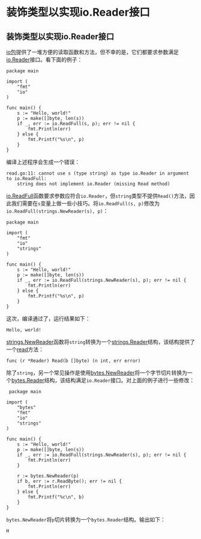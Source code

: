 # 装饰类型以实现io.Reader接口

## 装饰类型以实现io.Reader接口

[io包](https://golang.org/pkg/io/)提供了一堆方便的读取函数和方法，但不幸的是，它们都要求参数满足[io.Reader](https://golang.org/pkg/io/#Reader)接口。看下面的例子：

```
package main

import (
    "fmt"
    "io"
)

func main() {
    s := "Hello, world!"
    p := make([]byte, len(s))
    if _, err := io.ReadFull(s, p); err != nil {
        fmt.Println(err)
    } else {
        fmt.Printf("%s\n", p)
    }
} 
```

编译上述程序会生成一个错误：

```
read.go:11: cannot use s (type string) as type io.Reader in argument to io.ReadFull:
    string does not implement io.Reader (missing Read method) 
```

[io.ReadFull](https://golang.org/pkg/io/#ReadFull)函数要求参数应符合`io.Reader`，但`string`类型不提供`Read()`方法，因此我们需要在`s`变量上做一些小技巧。将`io.ReadFull(s, p)`修改为`io.ReadFull(strings.NewReader(s), p)`：

```
package main

import (
    "fmt"
    "io"
    "strings"
)

func main() {
    s := "Hello, world!"
    p := make([]byte, len(s))
    if _, err := io.ReadFull(strings.NewReader(s), p); err != nil {
        fmt.Println(err)
    } else {
        fmt.Printf("%s\n", p)
    }
} 
```

这次，编译通过了，运行结果如下：

```
Hello, world! 
```

[strings.NewReader](https://golang.org/pkg/strings/#NewReader)函数将`string`转换为一个[strings.Reader](https://golang.org/pkg/bytes/#Reader)结构，该结构提供了一个[read](https://golang.org/pkg/bytes/#Reader.Read)方法：

```
func (r *Reader) Read(b []byte) (n int, err error) 
```

除了`string`，另一个常见操作是使用[bytes.NewReader](https://golang.org/pkg/bytes/#NewReader)将一个字节切片转换为一个[bytes.Reader](https://golang.org/pkg/bytes/#Reader)结构，该结构满足`io.Reader`接口。对上面的例子进行一些修改：

```
 package main

import (
    "bytes"
    "fmt"
    "io"
    "strings"
)

func main() {
    s := "Hello, world!"
    p := make([]byte, len(s))
    if _, err := io.ReadFull(strings.NewReader(s), p); err != nil {
        fmt.Println(err)
    }

    r := bytes.NewReader(p)
    if b, err := r.ReadByte(); err != nil {
        fmt.Println(err)
    } else {
        fmt.Printf("%c\n", b)
    }
} 
```

`bytes.NewReader`将`p`切片转换为一个`bytes.Reader`结构。输出如下：

```
H 
```
